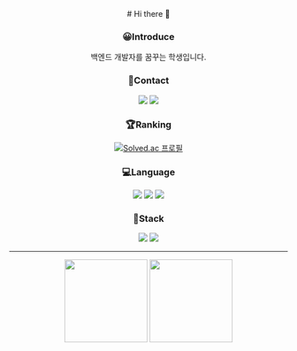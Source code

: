 <div align="center">
# Hi there 👋

### 😀Introduce

<p>
  백엔드 개발자를 꿈꾸는 학생입니다.
  <br>
  
</p>

### 📧Contact

<p>
  <img src="https://img.shields.io/badge/-wsx2138%40gmail.com-critical?style=plastic&logo=Gmail&logoColor=#EA4335">
  <a href="https://mumat.tistory.com">
    <img src="https://img.shields.io/badge/-mumat.tistory.com-yellow?style-plastic&logo=Tistory&logoColor=white&labelColor=yellow&logoWidth=15">
  </a>
</p>

### 🏆Ranking

[![Solved.ac
프로필](http://mazassumnida.wtf/api/v2/generate_badge?boj=wsx2138)](https://solved.ac/wsx2138)

### 💻Language

<p>
  <img src="https://img.shields.io/badge/Python-3776AB?style=for-the-badge&logo=Python&logoColor=white&style=plastic">
  <img src="https://img.shields.io/badge/C++-00599C?style=for-the-badge&logo=c%2B%2B&logoColor=white&style=plastic">
  <img src="https://img.shields.io/badge/Java-007396?style=for-the-badge&logo=java&logoColor=white&style=plastic">
  
</p>

### 🔨Stack

<p>
  <img src="https://img.shields.io/badge/Django-092E20?style=for-the-badge&logo=Django&logoColor=white&style=plastic">
  <img src="https://img.shields.io/badge/Spring-6DB33F?style=for-the-badge&logo=Spring&logoColor=black&style=plastic">
</p>

---

<p>
  <img height="150em" src="https://github-readme-stats.vercel.app/api?username=mumat0103&show_icons=true&theme=shades-of-purple&include_all_commits=true&hide=stars&count_private=true">
  <img height="150em" src="https://github-readme-stats.vercel.app/api/top-langs/?username=mumat0103&layout=compact&theme=shades-of-purple&">
</p>
</div>
